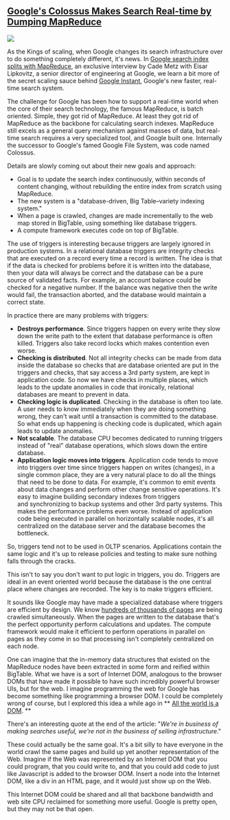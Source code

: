 ## [Google's Colossus Makes Search Real-time by Dumping MapReduce](/blog/2010/9/11/googles-colossus-makes-search-real-time-by-dumping-mapreduce.html)

    

    

![](http://www.google.com/images/logos/ps_logo2.png)

As the Kings of scaling, when Google changes its search infrastructure over to do something completely different, it's news. In [Google search index splits with MapReduce](http://www.theregister.co.uk/2010/09/09/google_caffeine_explained/), an exclusive interview by Cade Metz with Eisar Lipkovitz, a senior director of engineering at Google, we learn a bit more of the secret scaling sauce behind [Google Instant](http://highscalability.com/blog/2010/9/9/how-did-google-instant-become-faster-with-5-7x-more-results.html), Google's new faster, real-time search system.

The challenge for Google has been how to support a real-time world when the core of their search technology, the famous MapReduce, is batch oriented. Simple, they got rid of MapReduce. At least they got rid of MapReduce as the backbone for calculating search indexes. MapReduce still excels as a general query mechanism against masses of data, but real-time search requires a very specialized tool, and Google built one. Internally the successor to Google's famed Google File System, was code named Colossus.

Details are slowly coming out about their new goals and approach:

    

*   Goal is to update the search index continuously, within seconds of content changing, without rebuilding the entire index from scratch using MapReduce.
*   The new system is a "database-driven, Big Table–variety indexing system."
*   When a page is crawled, changes are made incrementally to the web map stored in BigTable, using something like database triggers.
*   A compute framework executes code on top of BigTable.

The use of triggers is interesting because triggers are largely ignored in production systems. In a relational database triggers are integrity checks that are executed on a record every time a record is written. The idea is that if the data is checked for problems before it is written into the database, then your data will always be correct and the database can be a pure source of validated facts. For example, an account balance could be checked for a negative number. If the balance was negative then the write would fail, the transaction aborted, and the database would maintain a correct state.

    

In practice there are many problems with triggers:

    

*   **Destroys performance**. Since triggers happen on every write they slow down the write path to the extent that database performance is often killed. Triggers also take record locks which makes contention even worse.
*   **Checking is distributed**. Not all integrity checks can be made from data inside the database so checks that are database oriented are put in the triggers and checks, that say access a 3rd party system, are kept in application code. So now we have checks in multiple places, which leads to the update anomalies in code that ironically, relational databases are meant to prevent in data.
*   **Checking logic is duplicated**. Checking in the database is often too late. A user needs to know immediately when they are doing something wrong, they can't wait until a transaction is committed to the database. So what ends up happening is checking code is duplicated, which again leads to update anomalies. 
*   **Not scalable**. The database CPU becomes dedicated to running triggers instead of "real" database operations, which slows down the entire database.
*   **Application logic moves into triggers**. Application code tends to move into triggers over time since triggers happen on writes (changes), in a single common place, they are a very natural place to do all the things that need to be done to data. For example, it's common to emit events about data changes and perform other change sensitive operations. It's easy to imagine building secondary indexes from triggers and synchronizing to backup systems and other 3rd party systems. This makes the performance problems even worse. Instead of application code being executed in parallel on horizontally scalable nodes, it's all centralized on the database server and the database becomes the bottleneck.

So, triggers tend not to be used in OLTP scenarios. Applications contain the same logic and it's up to release policies and testing to make sure nothing falls through the cracks.

This isn't to say you don't want to put logic in triggers, you do. Triggers are ideal in an event oriented world because the database is the one central place where changes are recorded. The key is to make triggers efficient.

It sounds like Google may have made a specialized database where triggers are efficient by design. We know [hundreds of thousands of pages](http://highscalability.com/blog/2010/9/9/how-did-google-instant-become-faster-with-5-7x-more-results.html) are being crawled simultaneously. When the pages are written to the database that's the perfect opportunity perform calculations and updates. The compute framework would make it efficient to perform operations in parallel on pages as they come in so that processing isn't completely centralized on each node.

One can imagine that the in-memory data structures that existed on the MapReduce nodes have been extracted in some form and reified within BigTable. What we have is a sort of Internet DOM, analogous to the browser DOMs that have made it possible to have such incredibly powerful browser UIs, but for the web. I imagine programming the web for Google has become something like programming a browser DOM. I could be completely wrong of course, but I explored this idea a while ago in **        [All the world is a DOM](http://possibility.com/blog/content/all-world-dom-rise-identity-based-programming).        **

There's an interesting quote at the end of the article: "_We're in business of making searches useful, we're not in the business of selling infrastructure_."

These could actually be the same goal. It's a bit silly to have everyone in the world crawl the same pages and build up yet another representation of the Web. Imagine if the Web was represented by an Internet DOM that you could program, that you could write to, and that you could add code to just like Javascript is added to the browser DOM. Insert a node into the Internet DOM, like a div in an HTML page, and it would just show up on the Web.

This Internet DOM could be shared and all that backbone bandwidth and web site CPU reclaimed for something more useful. Google is pretty open, but they may not be that open.

    

    